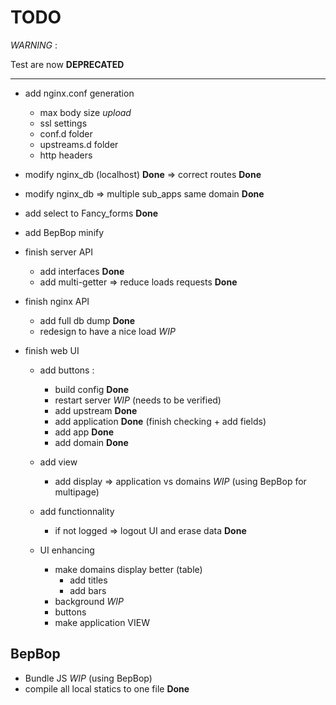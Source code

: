 # TODO

*WARNING* :

Test are now **DEPRECATED**

---



* add nginx.conf generation
    * max body size *upload*
    * ssl settings
    * conf.d folder
    * upstreams.d folder
    * http headers

* modify nginx_db (localhost) **Done** => correct routes **Done**

* modify nginx_db => multiple sub_apps same domain **Done**


* add select to Fancy_forms **Done**

* add BepBop minify

* finish server API
    * add interfaces **Done**
    * add multi-getter => reduce loads requests **Done**

* finish nginx API
    * add full db dump **Done**
    * redesign to have a nice load *WIP*

* finish web UI
    * add buttons :
        * build config **Done**
        * restart server *WIP* (needs to be verified)
        * add upstream **Done** 
        * add application **Done** (finish checking + add fields)
        * add app **Done**
        * add domain **Done**
    * add view
        * add display => application vs domains *WIP* (using BepBop for multipage)
    * add functionnality
        * if not logged => logout UI and erase data **Done**

    * UI enhancing
        * make domains display better (table)
            * add titles
            * add bars
        * background *WIP*
        * buttons
        * make application VIEW

## BepBop

* Bundle JS *WIP* (using BepBop)
* compile all local statics to one file **Done**